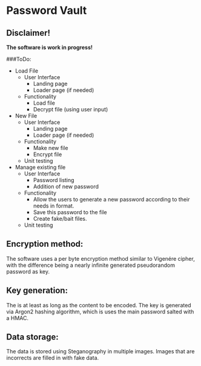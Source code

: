 # Password Vault

## Disclaimer!
__The software is work in progress!__

###ToDo:
- Load File
  - User Interface
    - Landing page
    - Loader page (if needed)
  - Functionality
    - Load file
    - Decrypt file (using user input)
- New File
  - User Interface
    - Landing page
    - Loader page (if needed)
  - Functionality
    - Make new file
    - Encrypt file
  - Unit testing
- Manage existing file
  - User Interface
    - Password listing
    - Addition of new password
  - Functionality
    - Allow the users to generate a new password according to their needs in format.
    - Save this password to the file
    - Create fake/bait files.
  - Unit testing


## Encryption method:
The software uses a per byte encryption method similar to Vigenére cipher, with the difference being a nearly infinite generated pseudorandom password as key.

## Key generation:
The is at least as long as the content to be encoded. The key is generated via Argon2 hashing algorithm, which is uses the main password salted with a HMAC.

## Data storage:
The data is stored using Steganography in multiple images. Images that are incorrects are filled in with fake data.
